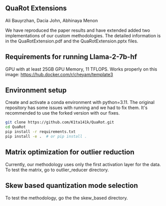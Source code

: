 ## QuaRot Extensions
Ali Bauyrzhan, Dacia John, Abhinaya Menon

We have reproduced the paper results and have extended added two implementations of our custom methodologies. The detailed information is in the QuaRotExtension.pdf and the QuaRotExtension.pptx files.

## Requirements for running Llama-2-7b-hf
GPU with at least 25GB GPU Memory, 11 TFLOPS.
Works properly on this image: https://hub.docker.com/r/cheyam/template3
## Environment setup
Create and activate a conda environment with python=3.11.
The original repository has some issues with running and we had to fix them. It's recommended to use the forked version with our fixes.
```bash
git clone https://github.com/K1ta141k/QuaRot.git
cd QuaRot
pip install -r requirements.txt
pip install -e .  # or pip install .
```
## Matrix optimization for outlier reduction
Currently, our methodology uses only the first activation layer for the data. To test the matrix, go to outlier_reducer directory.

## Skew based quantization mode selection
To test the methodology, go the the skew_based directory.